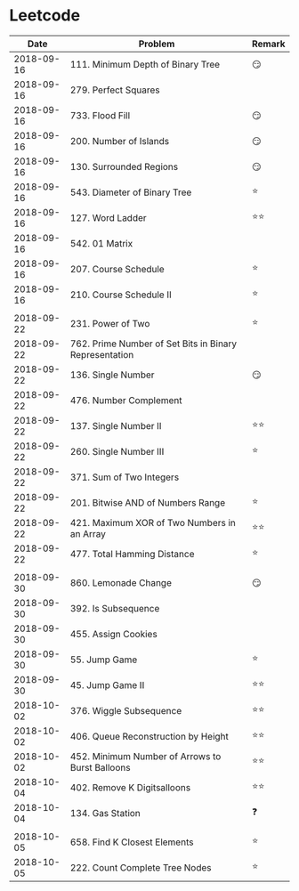 # Leetcode

| Date          | Problem                       |  Remark       |
| ------------- | ----------------------------- | ------------- |
| 2018-09-16    | 111. Minimum Depth of Binary Tree                     | :smirk:       |
| 2018-09-16    | 279. Perfect Squares          |               |
| 2018-09-16    | 733. Flood Fill               | :smirk:       |
| 2018-09-16    | 200. Number of Islands        | :smirk:       |
| 2018-09-16    | 130. Surrounded Regions       | :smirk:       |
| 2018-09-16    | 543. Diameter of Binary Tree  | :star:        |
| 2018-09-16    | 127. Word Ladder              | :star::star:  |
| 2018-09-16    | 542. 01 Matrix                |               |
| 2018-09-16    | 207. Course Schedule          | :star:        |
| 2018-09-16    | 210. Course Schedule II       | :star:        |
|               |                               |               |
| 2018-09-22    | 231. Power of Two             | :star:        |
| 2018-09-22    | 762. Prime Number of Set Bits in Binary Representation  |               |
| 2018-09-22    | 136. Single Number            | :smirk:       |
| 2018-09-22    | 476. Number Complement        |               |
| 2018-09-22    | 137. Single Number II         | :star::star:  |
| 2018-09-22    | 260. Single Number III        | :star:        |
| 2018-09-22    | 371. Sum of Two Integers      |               |
| 2018-09-22    | 201. Bitwise AND of Numbers Range                     | :star:        |
| 2018-09-22    | 421. Maximum XOR of Two Numbers in an Array           | :star::star:  |
| 2018-09-22    | 477. Total Hamming Distance                           | :star:        |
|               |                               |               |
| 2018-09-30    | 860. Lemonade Change          | :smirk:       |
| 2018-09-30    | 392. Is Subsequence           |               |
| 2018-09-30    | 455. Assign Cookies           |               |
| 2018-09-30    | 55. Jump Game                 | :star:        |
| 2018-09-30    | 45. Jump Game II              | :star::star:  |
| 2018-10-02    | 376. Wiggle Subsequence       | :star::star:  |
| 2018-10-02    | 406. Queue Reconstruction by Height                   | :star::star:  |
| 2018-10-02    | 452. Minimum Number of Arrows to Burst Balloons       | :star::star:  |
| 2018-10-04    | 402. Remove K Digitsalloons   | :star::star:  |
| 2018-10-04    | 134. Gas Station              | :question:    |
|               |                               |               |
| 2018-10-05    | 658. Find K Closest Elements  | :star:        |
| 2018-10-05    | 222. Count Complete Tree Nodes| :star:        |
